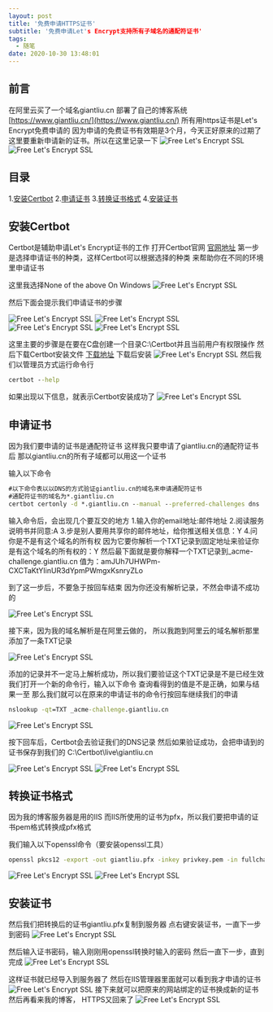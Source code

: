 ```yaml
---
layout: post
title: '免费申请HTTPS证书'
subtitle: '免费申请Let's Encrypt支持所有子域名的通配符证书'
tags:
  - 随笔
date: 2020-10-30 13:48:01
---
```


## 前言

在阿里云买了一个域名giantliu.cn
部署了自己的博客系统 [https://www.giantliu.cn/](https://www.giantliu.cn/)
所有用https证书是Let's Encrypt免费申请的
因为申请的免费证书有效期是3个月，今天正好原来的过期了
这里要重新申请新的证书。所以在这里记录一下
![Free Let's Encrypt SSL](2.png)
![Free Let's Encrypt SSL](3.png)

## 目录

1.[安装Certbot](#安装Certbot)
2.[申请证书](#申请证书)
3.[转换证书格式](#转换证书格式)
4.[安装证书](#安装证书)

## 安装Certbot

Certbot是辅助申请Let's Encrypt证书的工作
打开Certbot官网 [官网地址](https://certbot.eff.org/)
第一步是选择申请证书的种类，这样Certbot可以根据选择的种类
来帮助你在不同的环境里申请证书

这里我选择None of the above On Windows
![Free Let's Encrypt SSL](6.png)

然后下面会提示我们申请证书的步骤

![Free Let's Encrypt SSL](7.png)
![Free Let's Encrypt SSL](8.png)
![Free Let's Encrypt SSL](9.png)
![Free Let's Encrypt SSL](10.png)

这里主要的步骤是在要在C盘创建一个目录C:\Certbot并且当前用户有权限操作
然后下载Certbot安装文件 [下载地址](https://dl.eff.org/certbot-beta-installer-win32.exe)
下载后安装
![Free Let's Encrypt SSL](11.png)
然后我们以管理员方式运行命令行

```cmd
certbot --help
```

如果出现以下信息，就表示Certbot安装成功了
![Free Let's Encrypt SSL](12.png)

## 申请证书

因为我们要申请的证书是通配符证书
这样我只要申请了giantliu.cn的通配符证书后
那以giantliu.cn的所有子域都可以用这一个证书

输入以下命令

```cmd
#以下命令表以以DNS的方式验证giantliu.cn的域名来申请通配符证书
#通配符证书的域名为*.giantliu.cn
certbot certonly -d *.giantliu.cn --manual --preferred-challenges dns
```

输入命令后，会出现几个要互交的地方
1.输入你的email地址:邮件地址
2.阅读服务说明书并同意:A
3.步是别人要用共享你的邮件地址，给你推送相关信息：Y
4.问你是不是有这个域名的所有权
因为它要你解析一个TXT记录到固定地址来验证你是有这个域名的所有权的：Y
然后最下面就是要你解释一个TXT记录到_acme-challenge.giantliu.cn
值为：amJUh7UHWPm-CXCTaKtYIinUR3dYpmPWmgxKsnryZLo

到了这一步后，不要急于按回车结束
因为你还没有解析记录，不然会申请不成功的

![Free Let's Encrypt SSL](13.png)

接下来，因为我的域名解析是在阿里云做的，
所以我跑到阿里云的域名解析那里添加了一条TXT记录

![Free Let's Encrypt SSL](14.png)

添加的记录并不一定马上解析成功，所以我们要验证这个TXT记录是不是已经生效
我们打开一个新的命令行，输入以下命令
查询看得到的值是不是正确，如果与结果一至
那么我们就可以在原来的申请证书的命令行按回车继续我们的申请

```cmd
nslookup -qt=TXT _acme-challenge.giantliu.cn
```

![Free Let's Encrypt SSL](15.png)

按下回车后，Certbot会去验证我们的DNS记录
然后如果验证成功，会把申请到的证书保存到我们的
C:\Certbot\live\giantliu.cn

![Free Let's Encrypt SSL](16.png)
![Free Let's Encrypt SSL](17.png)

## 转换证书格式

因为我的博客服务器是用的IIS
而IIS所使用的证书为pfx，所以我们要把申请的证书pem格式转换成pfx格式

我们输入以下openssl命令（要安装openssl工具）

```cmd
openssl pkcs12 -export -out giantliu.pfx -inkey privkey.pem -in fullchain.pem -certfile cert.pem
```

![Free Let's Encrypt SSL](18.png)
![Free Let's Encrypt SSL](19.png)

## 安装证书

然后我们把转换后的证书giantliu.pfx复制到服务器
点右键安装证书，一直下一步到密码
![Free Let's Encrypt SSL](20.png)

然后输入证书密码，输入刚刚用openssl转换时输入的密码
然后一直下一步，直到完成
![Free Let's Encrypt SSL](21.png)

这样证书就已经导入到服务器了
然后在IIS管理器里面就可以看到我才申请的证书
![Free Let's Encrypt SSL](22.png)
接下来就可以把原来的网站绑定的证书换成新的证书
然后再看来我的博客，
HTTPS又回来了
![Free Let's Encrypt SSL](23.png)
